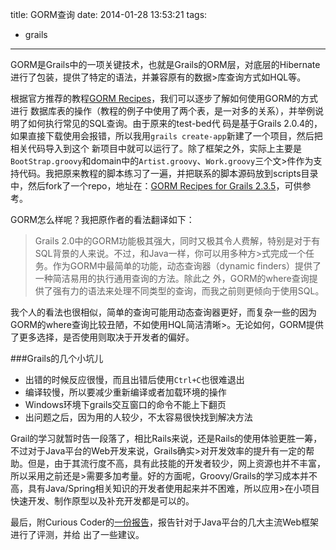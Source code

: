 title: GORM查询
date: 2014-01-28 13:53:21
tags:
 - grails
---

GORM是Grails中的一项关键技术，也就是Grails的ORM层，对底层的Hibernate进行了包装，提供了特定的语法，并兼容原有的数据>库查询方式如HQL等。

根据官方推荐的教程[GORM Recipes](http://timsporcic.github.io/GORM-Recipes/)，我们可以逐步了解如何使用GORM的方式进行
数据库表的操作（教程的例子中使用了两个表，是一对多的关系），并举例说明了如何执行常见的SQL查询。由于原来的test-bed代
码是基于Grails 2.0.4的，如果直接下载使用会报错，所以我用`grails create-app`新建了一个项目，然后把相关代码导入到这个
新项目中就可以运行了。除了框架之外，实际上主要是`BootStrap.groovy`和domain中的`Artist.groovy`、`Work.groovy`三个文>件作为支持代码。我把原来教程的脚本练习了一遍，并把联系的脚本源码放到scripts目录中，然后fork了一个repo，地址在：[GORM Recipes for Grails 2.3.5](https://github.com/hongbinzuo/GORM-Recipes)，可供参考。
<!-- more -->
GORM怎么样呢？我把原作者的看法翻译如下：

>Grails 2.0中的GORM功能极其强大，同时又极其令人费解，特别是对于有SQL背景的人来说。不过，和Java一样，你可以用多种方>式完成一个任务。作为GORM中最简单的功能，动态查询器（dynamic finders）提供了一种简洁易用的执行通用查询的方法。除此之
外，GORM的where查询提供了强有力的语法来处理不同类型的查询，而我之前则更倾向于使用SQL。

我个人的看法也很相似，简单的查询可能用动态查询器更好，而复杂一些的因为GORM的where查询比较丑陋，不如使用HQL简洁清晰>。无论如何，GORM提供了更多选择，是否使用则取决于开发者的偏好。

###Grails的几个小坑儿

 - 出错的时候反应很慢，而且出错后使用`Ctrl+C`也很难退出
 - 编译较慢，所以要减少重新编译或者加载环境的操作
 - Windows环境下grails交互窗口的命令不能上下翻页
 - 出问题之后，因为用的人较少，不太容易很快找到解决方法

Grail的学习就暂时告一段落了，相比Rails来说，还是Rails的使用体验更胜一筹，不过对于Java平台的Web开发来说，Grails确实>对开发效率的提升有一定的帮助。但是，由于其流行度不高，具有此技能的开发者较少，网上资源也并不丰富，所以采用之前还是>需要多加考量。好的方面呢，Groovy/Grails的学习成本并不高，具有Java/Spring相关知识的开发者使用起来并不困难，所以应用>在小项目快速开发、制作原型以及补充开发都是可以的。

最后，附Curious Coder的[一份报告](http://zeroturnaround.com/rebellabs/the-curious-coders-java-web-frameworks-comparison-spring-mvc-grails-vaadin-gwt-wicket-play-struts-and-jsf/)，报告针对于Java平台的几大主流Web框架进行了评测，并给
出了一些建议。


